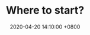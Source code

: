 ---
title: "Where to start?"
date: 2020-04-20 14:10:00 +0800
categories: [Computer Science]
tags: [cs, beginner]
---